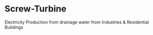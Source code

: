 # Screw-Turbine
Electricity Production from drainage water from Industries &amp; Residential Buildings 
